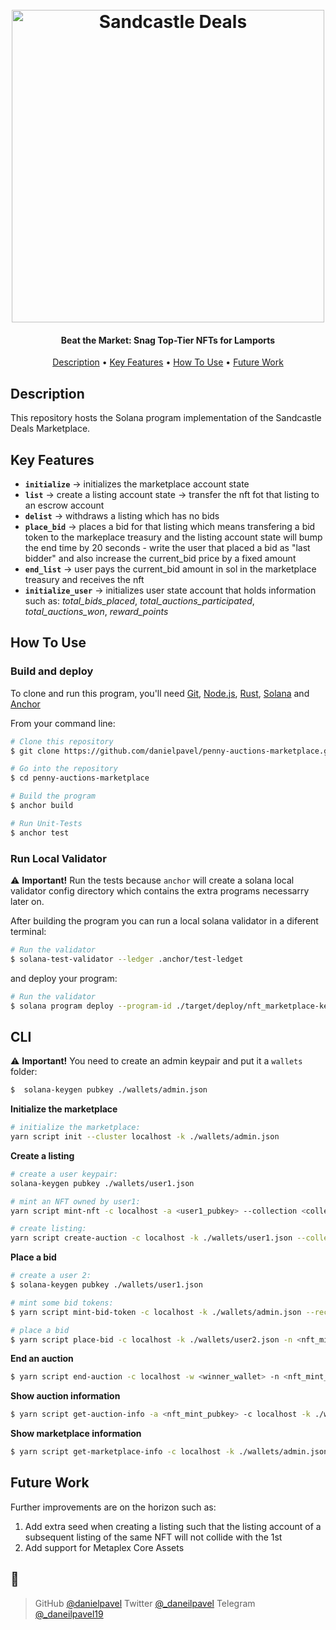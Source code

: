 <h1 align="center">
  <br>
  <img src="https://shdw-drive.genesysgo.net/AjrX4GfkKrStohvx5yR7PYk9mJPDu2kkf1oGWADJRfwi/sandcastle.png" alt="Sandcastle Deals" width="500">
  <br>
</h1>

<h4 align="center">Beat the Market: Snag Top-Tier NFTs for Lamports</h4>

<p align="center">
  <a href="#description">Description</a> •
  <a href="#key-features">Key Features</a> •
  <a href="#how-to-use">How To Use</a> •
  <a href="#how-to-use">Future Work</a>
</p>

## Description

This repository hosts the Solana program implementation of the Sandcastle Deals Marketplace.

## Key Features

- **`initialize`** -> initializes the marketplace account state
- **`list`** -> create a listing account state -> transfer the nft fot that listing to an escrow account
- **`delist`** -> withdraws a listing which has no bids
- **`place_bid`** -> places a bid for that listing which means transfering a bid token to the markeplace treasury and the listing account state will bump the end time by 20 seconds - write the user that placed a bid as "last bidder" and also increase the current_bid price by a fixed amount
- **`end_list`** -> user pays the current_bid amount in sol in the marketplace treasury and receives the nft
- **`initialize_user`** -> initializes user state account that holds information such as: _total_bids_placed_, _total_auctions_participated_, _total_auctions_won_, _reward_points_

## How To Use

### Build and deploy

To clone and run this program, you'll need [Git](https://git-scm.com), [Node.js](https://nodejs.org/en/download/), [Rust](https://www.rust-lang.org/tools/install), [Solana](https://docs.solana.com/cli/install-solana-cli-tools) and [Anchor](https://www.anchor-lang.com/docs/installation])

From your command line:

```bash
# Clone this repository
$ git clone https://github.com/danielpavel/penny-auctions-marketplace.git

# Go into the repository
$ cd penny-auctions-marketplace

# Build the program
$ anchor build

# Run Unit-Tests
$ anchor test
```

### Run Local Validator

⚠️ **Important!** Run the tests because `anchor` will create a solana local validator config directory which contains the extra programs necessarry later on.

After building the program you can run a local solana validator in a diferent terminal:

```bash
# Run the validator
$ solana-test-validator --ledger .anchor/test-ledget
```

and deploy your program:

```bash
# Run the validator
$ solana program deploy --program-id ./target/deploy/nft_marketplace-keypair.json ./target/deploy/nft_marketplace.so
```

## CLI

⚠️ **Important!** You need to create an admin keypair and put it a `wallets` folder:

```bash
$  solana-keygen pubkey ./wallets/admin.json
```

**Initialize the marketplace**

```bash
# initialize the marketplace:
yarn script init --cluster localhost -k ./wallets/admin.json
```

**Create a listing**

```bash
# create a user keypair:
solana-keygen pubkey ./wallets/user1.json

# mint an NFT owned by user1:
yarn script mint-nft -c localhost -a <user1_pubkey> --collection <collection_mint_pubkey> -k ./wallets/user1.json

# create listing:
yarn script create-auction -c localhost -k ./wallets/user1.json --collection <collection_mint_pubkey> -n <nft_mint_pubkey> -d <duration_of_auction_in_slots> -p <buyout_price_in_lamports>
```

**Place a bid**

```bash
# create a user 2:
$ solana-keygen pubkey ./wallets/user1.json

# mint some bid tokens:
$ yarn script mint-bid-token -c localhost -k ./wallets/admin.json --receiver <user2_pubkey> --amount <amount> --mint <bid_token_mint>

# place a bid
$ yarn script place-bid -c localhost -k ./wallets/user2.json -n <nft_mint_pubkey> -b <bid_token_mint>
```

**End an auction**

```bash
$ yarn script end-auction -c localhost -w <winner_wallet> -n <nft_mint_pubkey>
```

**Show auction information**

```bash
$ yarn script get-auction-info -a <nft_mint_pubkey> -c localhost -k ./wallets/admin.json
```

**Show marketplace information**

```bash
$ yarn script get-marketplace-info -c localhost -k ./wallets/admin.json -a <marketplace_pda_pubkey>
```

## Future Work

Further improvements are on the horizon such as:

1. Add extra seed when creating a listing such that the listing account of a subsequent listing of the same NFT will not collide with the 1st
2. Add support for Metaplex Core Assets

## 👋

> GitHub [@danielpavel](https://github.com/danielpavel)
> Twitter [@\_daneilpavel](https://twitter.com/_danielpavel)
> Telegram [@\_daneilpavel19](https://t.me/_danielpavel19)
